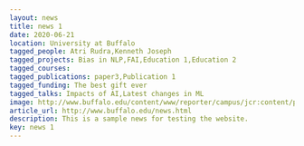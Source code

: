 ```yaml
---
layout: news
title: news 1 
date: 2020-06-21
location: University at Buffalo
tagged_people: Atri Rudra,Kenneth Joseph
tagged_projects: Bias in NLP,FAI,Education 1,Education 2
tagged_courses: 
tagged_publications: paper3,Publication 1
tagged_funding: The best gift ever
tagged_talks: Impacts of AI,Latest changes in ML
image: http://www.buffalo.edu/content/www/reporter/campus/jcr:content/par/image.img.894.auto.q65.jpg/1594034299222.jpg
article_url: http://www.buffalo.edu/news.html
description: This is a sample news for testing the website.
key: news 1
---
```

